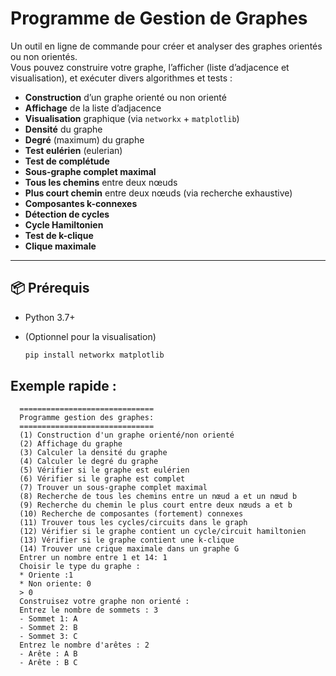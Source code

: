 # Programme de Gestion de Graphes

Un outil en ligne de commande pour créer et analyser des graphes orientés ou non orientés.  
Vous pouvez construire votre graphe, l’afficher (liste d’adjacence et visualisation), et exécuter divers algorithmes et tests :

- **Construction** d’un graphe orienté ou non orienté  
- **Affichage** de la liste d’adjacence  
- **Visualisation** graphique (via `networkx` + `matplotlib`)  
- **Densité** du graphe  
- **Degré** (maximum) du graphe  
- **Test eulérien** (eulerian)  
- **Test de complétude**  
- **Sous‐graphe complet maximal**  
- **Tous les chemins** entre deux nœuds  
- **Plus court chemin** entre deux nœuds (via recherche exhaustive)  
- **Composantes k-connexes**  
- **Détection de cycles**  
- **Cycle Hamiltonien**  
- **Test de k-clique**  
- **Clique maximale**  

---

## 📦 Prérequis

- Python 3.7+  
- (Optionnel pour la visualisation)

  ```bash
  pip install networkx matplotlib
## Exemple rapide :
```
  ==============================
  Programme gestion des graphes:
  ==============================
  (1) Construction d'un graphe orienté/non orienté
  (2) Affichage du graphe
  (3) Calculer la densité du graphe
  (4) Calculer le degré du graphe
  (5) Vérifier si le graphe est eulérien
  (6) Vérifier si le graphe est complet
  (7) Trouver un sous-graphe complet maximal
  (8) Recherche de tous les chemins entre un nœud a et un nœud b
  (9) Recherche du chemin le plus court entre deux nœuds a et b
  (10) Recherche de composantes (fortement) connexes
  (11) Trouver tous les cycles/circuits dans le graph
  (12) Vérifier si le graphe contient un cycle/circuit hamiltonien
  (13) Vérifier si le graphe contient une k-clique
  (14) Trouver une crique maximale dans un graphe G
  Entrer un nombre entre 1 et 14: 1
  Choisir le type du graphe :
  * Oriente :1
  * Non oriente: 0
  > 0
  Construisez votre graphe non orienté :
  Entrez le nombre de sommets : 3
  - Sommet 1: A
  - Sommet 2: B
  - Sommet 3: C
  Entrez le nombre d'arêtes : 2
  - Arête : A B
  - Arête : B C
